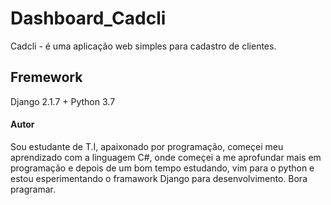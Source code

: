 # Dashboard_Cadcli

Cadcli - é uma aplicação web simples para cadastro de clientes.

## Fremework
Django 2.1.7 + Python 3.7

#### Autor
Sou estudante de T.I, apaixonado por programação, começei meu aprendizado com a linguagem C#,
onde começei a me aprofundar mais em programação e depois de um bom tempo estudando, vim para o python
e estou esperimentando o framawork Django para desenvolvimento. 
Bora pragramar.
